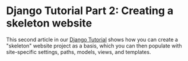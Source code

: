 # Django Tutorial Part 2: Creating a skeleton website

This second article in our [Django Tutorial](https://github.com/AndrewSRea/My_Learning_Port/tree/main/JavaScript/Server-Side_Website_Programming/Django_Web_Framework/Django_Tutorial_Local_Library#django-tutorial-the-local-library-website) shows how you can create a "skeleton" website project as a basis, which you can then populate with site-specific settings, paths, models, views, and templates.